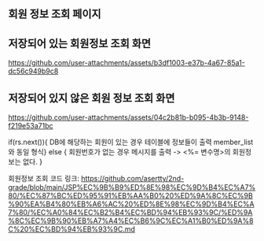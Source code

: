 ## 회원 정보 조회 페이지

저장되어 있는 회원정보 조회 화면
-
https://github.com/user-attachments/assets/b3df1003-e37b-4a67-85a1-dc56c949b9c8

저장되어 있지 않은 회원 정보 조회 화면
-
https://github.com/user-attachments/assets/04c2b81b-b095-4b3b-9148-f219e53a71bc


if(rs.next()){
	DB에 해당하는 회원이 있는 경우
	테이블에 정보들이 출력
	member_list와 동일 형식}
else {
	회원번호가 없는 경우 메시지를 출력 -> <%= 변수명>의 회원정보는 없다.
}

회원정보 조회 코드 링크: https://github.com/asertty/2nd-grade/blob/main/JSP%EC%9B%B9%ED%8E%98%EC%9D%B4%EC%A7%80/%EC%87%BC%ED%95%91%EB%AA%B0%20%ED%9A%8C%EC%9B%90%EA%B4%80%EB%A6%AC%20%ED%8E%98%EC%9D%B4%EC%A7%80/%EC%A0%84%EC%B2%B4%EC%BD%94%EB%93%9C/%ED%9A%8C%EC%9B%90%EB%A7%A4%EC%B6%9C%EC%A1%B0%ED%9A%8C%20%EC%BD%94%EB%93%9C.md
